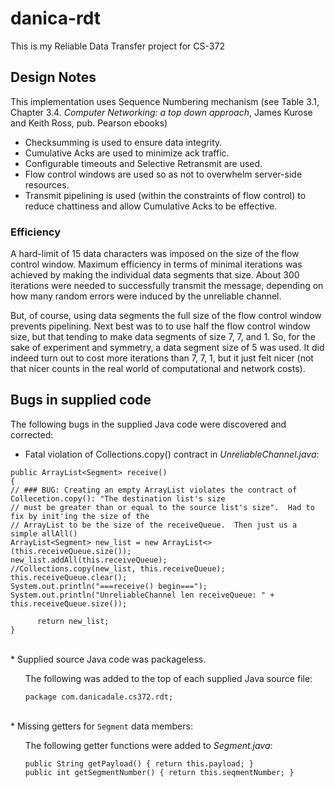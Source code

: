 # danica-rdt

This is my Reliable Data Transfer project for CS-372


## Design Notes
This implementation uses Sequence Numbering mechanism (see Table 3.1, Chapter 3.4. <i>Computer Networking: a top down approach</i>, James Kurose and Keith Ross, pub. Pearson ebooks)
* Checksumming is used to ensure data integrity.
* Cumulative Acks are used to minimize ack traffic.
* Configurable timeouts and Selective Retransmit are used.
* Flow control windows are used so as not to overwhelm server-side resources.
* Transmit pipelining is used (within the constraints of flow control) to reduce chattiness and allow Cumulative Acks to be effective.

### Efficiency
A hard-limit of 15 data characters was imposed on the size of the flow control window.  Maximum efficiency in terms of minimal iterations was achieved by making the individual data segments that size.  About 300 iterations were needed to successfully transmit the message, depending on how many random errors were induced by the unreliable channel.

But, of course, using data segments the full size of the flow control window prevents pipelining.  Next best was to to use half the flow control window size, but that tending to make data segments of size 7, 7, and 1.  So, for the sake of experiment and symmetry, a data segment size of 5 was used.  It did indeed turn out to cost more iterations than 7, 7, 1, but it just felt nicer (not that nicer counts in the real world of computational and network costs).

## Bugs in supplied code
The following bugs in the supplied Java code were discovered and corrected:

* Fatal violation of Collections.copy() contract in <i>UnreliableChannel.java</i>:
```
public ArrayList<Segment> receive()
{
// ### BUG: Creating an empty ArrayList violates the contract of Collecetion.copy(): "The destination list's size
// must be greater than or equal to the source list's size".  Had to fix by init'ing the size of the
// ArrayList to be the size of the receiveQueue.  Then just us a simple allAll()
ArrayList<Segment> new_list = new ArrayList<>(this.receiveQueue.size());
new_list.addAll(this.receiveQueue);
//Collections.copy(new_list, this.receiveQueue);
this.receiveQueue.clear();
System.out.println("===receive() begin===");
System.out.println("UnreliableChannel len receiveQueue: " + this.receiveQueue.size());

      return new_list;
}
```
<br/> 
* Supplied source Java code was packageless. 
<br/>
<ul>
The following was added to the top of each supplied Java source file:

  `package com.danicadale.cs372.rdt;`
</ul>
<br/> 
* Missing getters for <code>Segment</code> data members:
<ul>
The following getter functions were added to <i>Segment.java</i>:

```
public String getPayload() { return this.payload; }
public int getSegmentNumber() { return this.seqmentNumber; }
```
</ul>
<br/>  

